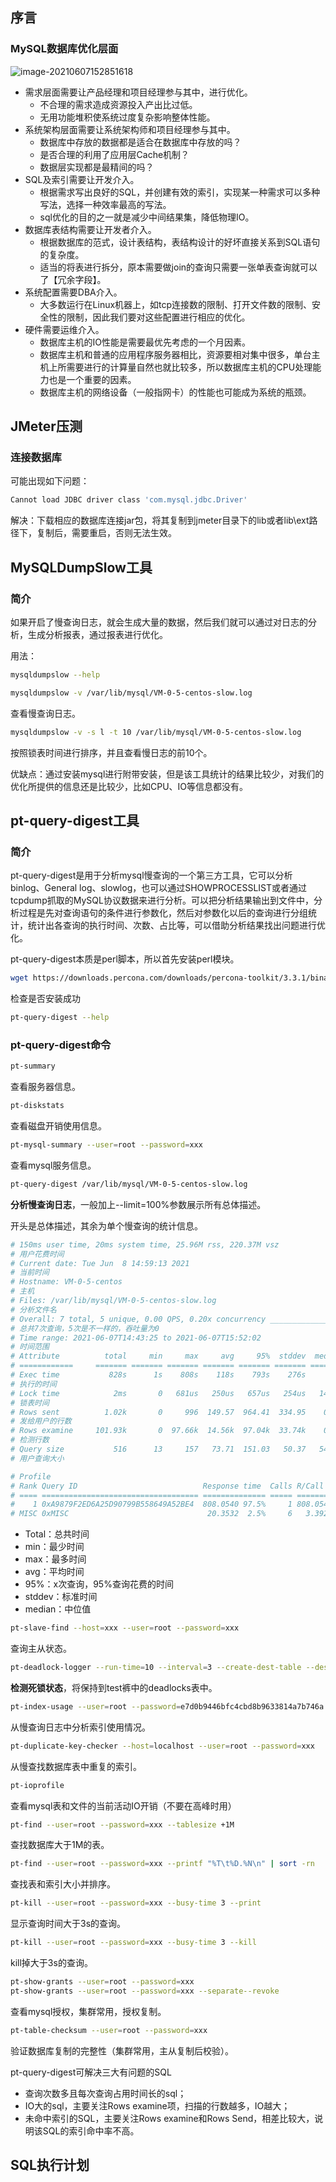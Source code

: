 ## 序言

### MySQL数据库优化层面

![image-20210607152851618](asserts/image-20210607152851618.png)

- 需求层面需要让产品经理和项目经理参与其中，进行优化。
  - 不合理的需求造成资源投入产出比过低。
  - 无用功能堆积使系统过度复杂影响整体性能。
- 系统架构层面需要让系统架构师和项目经理参与其中。
  - 数据库中存放的数据都是适合在数据库中存放的吗？
  - 是否合理的利用了应用层Cache机制？
  - 数据层实现都是最精间的吗？
- SQL及索引需要让开发介入。
  - 根据需求写出良好的SQL，并创建有效的索引，实现某一种需求可以多种写法，选择一种效率最高的写法。
  - sql优化的目的之一就是减少中间结果集，降低物理IO。
- 数据库表结构需要让开发者介入。
  - 根据数据库的范式，设计表结构，表结构设计的好坏直接关系到SQL语句的复杂度。
  - 适当的将表进行拆分，原本需要做join的查询只需要一张单表查询就可以了【冗余字段】。
- 系统配置需要DBA介入。
  - 大多数运行在Linux机器上，如tcp连接数的限制、打开文件数的限制、安全性的限制，因此我们要对这些配置进行相应的优化。
- 硬件需要运维介入。
  - 数据库主机的IO性能是需要最优先考虑的一个月因素。
  - 数据库主机和普通的应用程序服务器相比，资源要相对集中很多，单台主机上所需要进行的计算量自然也就比较多，所以数据库主机的CPU处理能力也是一个重要的因素。
  - 数据库主机的网络设备（一般指网卡）的性能也可能成为系统的瓶颈。



## JMeter压测

### 连接数据库

可能出现如下问题：

```bash
Cannot load JDBC driver class 'com.mysql.jdbc.Driver'
```

解决：下载相应的数据库连接jar包，将其复制到jmeter目录下的lib或者lib\ext路径下，复制后，需要重启，否则无法生效。



## MySQLDumpSlow工具

### 简介

如果开启了慢查询日志，就会生成大量的数据，然后我们就可以通过对日志的分析，生成分析报表，通过报表进行优化。

用法：

```bash
mysqldumpslow --help
```



```bash
mysqldumpslow -v /var/lib/mysql/VM-0-5-centos-slow.log 
```

查看慢查询日志。

```bash
mysqldumpslow -v -s l -t 10 /var/lib/mysql/VM-0-5-centos-slow.log 
```

按照锁表时间进行排序，并且查看慢日志的前10个。



优缺点：通过安装mysql进行附带安装，但是该工具统计的结果比较少，对我们的优化所提供的信息还是比较少，比如CPU、IO等信息都没有。



## pt-query-digest工具

### 简介

pt-query-digest是用于分析mysql慢查询的一个第三方工具，它可以分析binlog、General log、slowlog，也可以通过SHOWPROCESSLIST或者通过tcpdump抓取的MySQL协议数据来进行分析。可以把分析结果输出到文件中，分析过程是先对查询语句的条件进行参数化，然后对参数化以后的查询进行分组统计，统计出各查询的执行时间、次数、占比等，可以借助分析结果找出问题进行优化。



pt-query-digest本质是perl脚本，所以首先安装perl模块。

```bash
wget https://downloads.percona.com/downloads/percona-toolkit/3.3.1/binary/redhat/7/x86_64/percona-toolkit-3.3.1-1.el7.x86_64.rpm && yum localinstall -y percona-toolkit-3.3.1-1.el7.x86_64.rpm
```



检查是否安装成功

```bash
pt-query-digest --help
```



### pt-query-digest命令

```bash
pt-summary
```

查看服务器信息。

```bash
pt-diskstats
```

查看磁盘开销使用信息。

```bash
pt-mysql-summary --user=root --password=xxx
```

查看mysql服务信息。

```bash
pt-query-digest /var/lib/mysql/VM-0-5-centos-slow.log
```

**分析慢查询日志**，一般加上--limit=100%参数展示所有总体描述。

开头是总体描述，其余为单个慢查询的统计信息。

```bash
# 150ms user time, 20ms system time, 25.96M rss, 220.37M vsz
# 用户花费时间
# Current date: Tue Jun  8 14:59:13 2021
# 当前时间
# Hostname: VM-0-5-centos
# 主机
# Files: /var/lib/mysql/VM-0-5-centos-slow.log
# 分析文件名
# Overall: 7 total, 5 unique, 0.00 QPS, 0.20x concurrency ________________
# 总共7次查询，5次是不一样的，吞吐量为0
# Time range: 2021-06-07T14:43:25 to 2021-06-07T15:52:02
# 时间范围
# Attribute          total     min     max     avg     95%  stddev  median
# ============     ======= ======= ======= ======= ======= ======= =======
# Exec time           828s      1s    808s    118s    793s    276s      2s
# 执行的时间
# Lock time            2ms       0   681us   250us   657us   254us   144us
# 锁表时间
# Rows sent          1.02k       0     996  149.57  964.41  334.95    0.99
# 发给用户的行数
# Rows examine     101.93k       0  97.66k  14.56k  97.04k  33.74k    0.99
# 检测行数
# Query size           516      13     157   73.71  151.03   50.37   54.21
# 用户查询大小

# Profile
# Rank Query ID                            Response time  Calls R/Call   V
# ==== =================================== ============== ===== ======== =
#    1 0xA9879F2ED6A25D90799B558649A52BE4  808.0540 97.5%     1 808.0540  0.00 CALL pro_t1
# MISC 0xMISC                               20.3532  2.5%     6   3.3922   0.0 <4 ITEMS>
```

- Total：总共时间
- min：最少时间
- max：最多时间
- avg：平均时间
- 95%：x次查询，95%查询花费的时间
- stddev：标准时间
- median：中位值



```bash
pt-slave-find --host=xxx --user=root --password=xxx
```

查询主从状态。

```bash
pt-deadlock-logger --run-time=10 --interval=3 --create-dest-table --dest D=test,t=deadlocks u=root,p=xxx
```

**检测死锁状态**，将保持到test裤中的deadlocks表中。

```bash
pt-index-usage --user=root --password=e7d0b9446bfc4cbd8b9633814a7b746a --host=localhost /var/lib/mysql/VM-0-5-centos-slow.log 
```

从慢查询日志中分析索引使用情况。

```bash
pt-duplicate-key-checker --host=localhost --user=root --password=xxx
```

从慢查找数据库表中重复的索引。

```bash
pt-ioprofile
```

查看mysql表和文件的当前活动IO开销（不要在高峰时用）

```bash
pt-find --user=root --password=xxx --tablesize +1M
```

查找数据库大于1M的表。

```bash
pt-find --user=root --password=xxx --printf "%T\t%D.%N\n" | sort -rn
```

查找表和索引大小并排序。

```bash
pt-kill --user=root --password=xxx --busy-time 3 --print
```

显示查询时间大于3s的查询。

```bash
pt-kill --user=root --password=xxx --busy-time 3 --kill
```

kill掉大于3s的查询。

```bash
pt-show-grants --user=root --password=xxx
pt-show-grants --user=root --password=xxx --separate--revoke
```

查看mysql授权，集群常用，授权复制。
```bash
pt-table-checksum --user=root --password=xxx
```

验证数据库复制的完整性（集群常用，主从复制后校验）。



pt-query-digest可解决三大有问题的SQL

- 查询次数多且每次查询占用时间长的sql；
- IO大的sql，主要关注Rows examine项，扫描的行数越多，IO越大；
- 未命中索引的SQL，主要关注Rows examine和Rows Send，相差比较大，说明该SQL的索引命中率不高。



## SQL执行计划

